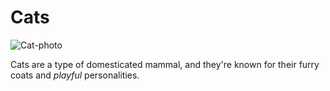 # Cats

![Cat-photo](https://nl.pinterest.com/pin/254242341456225124/)

Cats are a type of domesticated mammal, and they're known for their furry coats and *playful* personalities.

